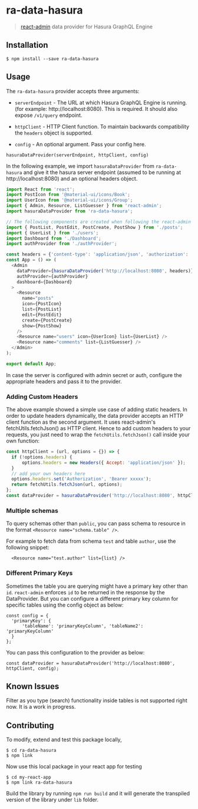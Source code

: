 # ra-data-hasura

> [react-admin](https://github.com/marmelab/react-admin) data provider for Hasura GraphQL Engine

## Installation

```
$ npm install --save ra-data-hasura
```

## Usage

The `ra-data-hasura` provider accepts three arguments:

- `serverEndpoint` - The URL at which Hasura GraphQL Engine is running. (for example: http://localhost:8080). This is required. It should also expose `/v1/query` endpoint.

- `httpClient` - HTTP Client function. To maintain backwards compatibility the `headers` object is supported.

- `config` - An optional argument. Pass your config here.

```
hasuraDataProvider(serverEndpoint, httpClient, config)
```

In the following example, we import `hasuraDataProvider` from `ra-data-hasura` and give it the hasura server endpoint (assumed to be running at http://localhost:8080) and an optional headers object.

```js
import React from 'react';
import PostIcon from '@material-ui/icons/Book';
import UserIcon from '@material-ui/icons/Group';
import { Admin, Resource, ListGuesser } from 'react-admin';
import hasuraDataProvider from 'ra-data-hasura';

// The following components are created when following the react-admin tutorial
import { PostList, PostEdit, PostCreate, PostShow } from './posts';
import { UserList } from './users';
import Dashboard from './Dashboard';
import authProvider from './authProvider';

const headers = {'content-type': 'application/json', 'authorization': 'bearer <token>'};
const App = () => (
  <Admin
    dataProvider={hasuraDataProvider('http://localhost:8080', headers)}
    authProvider={authProvider}
    dashboard={Dashboard}
  >
    <Resource
      name="posts"
      icon={PostIcon}
      list={PostList}
      edit={PostEdit}
      create={PostCreate}
      show={PostShow}
    />
    <Resource name="users" icon={UserIcon} list={UserList} />
    <Resource name="comments" list={ListGuesser} />
  </Admin>
);

export default App;

```

In case the server is configured with admin secret or auth, configure the appropriate headers and pass it to the provider.

### Adding Custom Headers

The above example showed a simple use case of adding static headers. In order to update headers dynamically, the data provider accepts an HTTP client function as the second argument. It uses react-admin's fetchUtils.fetchJson() as HTTP client. Hence to add custom headers to your requests, you just need to wrap the `fetchUtils.fetchJson()` call inside your own function: 

```javascript
const httpClient = (url, options = {}) => {
  if (!options.headers) {
      options.headers = new Headers({ Accept: 'application/json' });
  }
  // add your own headers here
  options.headers.set('Authorization', 'Bearer xxxxx');
  return fetchUtils.fetchJson(url, options);
};
const dataProvider = hasuraDataProvider('http://localhost:8080', httpClient);
```

### Multiple schemas

To query schemas other than `public`, you can pass schema to resource in the format
 `<Resource name="schema.table" />`.

For example to fetch data from schema `test` and table `author`, use the following snippet:

```
  <Resource name="test.author" list={list} />
```

### Different Primary Keys

Sometimes the table you are querying might have a primary key other than `id`. `react-admin` enforces `id` to be returned in the response by the DataProvider. But you can configure a different primary key column for specific tables using the config object as below:

```
const config = { 
  'primaryKey': { 
      'tableName': 'primaryKeyColumn', 'tableName2': 'primaryKeyColumn' 
  } 
};
```

You can pass this configuration to the provider as below:

```
const dataProvider = hasuraDataProvider('http://localhost:8080', httpClient, config);
```

## Known Issues

Filter as you type (search) functionality inside tables is not supported right now. It is a work in progress.

## Contributing

To modify, extend and test this package locally,

```
$ cd ra-data-hasura
$ npm link
```

Now use this local package in your react app for testing
```
$ cd my-react-app
$ npm link ra-data-hasura
```

Build the library by running `npm run build` and it will generate the transpiled version of the library under `lib` folder.


